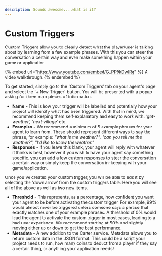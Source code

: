 ```yaml
---
description: Sounds awesome....what is it?
---
```


# Custom Triggers

Custom Triggers allow you to clearly detect what the player/user is talking about by learning from a few example phrases. With this you can steer the conversation a certain way and even make something happen within your game or application.

{% embed url="https://www.youtube.com/embed/G_PP9kDwIRg" %}
A video walkthrough.
{% endembed %}

To get started, simply go to the 'Custom Triggers' tab on your agent's page and select the '+ New Trigger' button. You will be presented with a popup asking for three main pieces of information.&#x20;

* **Name** - This is how your trigger will be labelled and potentially how your project will identify what has been triggered. With that in mind, we recommend keeping them self-explanatory and easy to work with. _'get-weather', 'next-village'_ etc.
* **Examples** - We recommend a minimum of 5 example phrases for your agent to learn from. These should represent different ways to say the phrase, for example: _"what is the weather?", "can you tell me the weather?", "I'd like to know the weather."_
* **Responses** - If you leave this blank, your agent will reply with whatever it thinks is best, however if you wish to have your agent say something specific, you can add a few custom responses to steer the conversation a certain way or simply keep the conversation in-keeping with your game/application.

Once you've created your custom trigger, you will be able to edit it by selecting the 'down arrow' from the custom triggers table. Here you will see all of the above as well as two new items.

* **Threshold** - This represents, as a percentage, how confident you want your agent to be before activating the custom trigger. For example, 99% would almost never be triggered unless someone says a phrase that exactly matches one of your example phrases. A threshold of 0% would lead the agent to activate the custom trigger in most cases, leading to a bad user experience. We recommend starting at 50% and slightly moving either up or down to get the best performance.
* **Metadata** - A new addition to the Carter service. Metadata allows you to return custom data in the JSON format. This could be a script your project needs to run, how many coins to deduct from a player if they say a certain thing, or anything your application needs!
